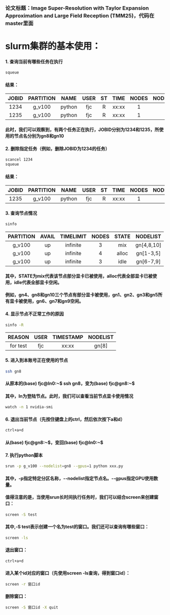 ### 论文标题：Image Super-Resolution with Taylor Expansion Approximation and Large Field Reception (TMM25)，代码在master里面

# **slurm集群的基本使用：**
#### 1. 查询当前有哪些任务在执行
```bash
squeue
```
#### 结果：
| JOBID | PARTITION |  NAME  | USER | ST |  TIME | NODES | NODELIST(REASON) |
|:-----:|:---------:|:------:|:----:|:--:|:-----:|:-----:|:----------------:|
|  1234 |   g_v100  | python |  fjc |  R | xx:xx |   1   |        gn8       |
|  1235 |   g_v100  | python |  fjc |  R | xx:xx |   1   |       gn10       |
#### 此时，我们可以观察到，有两个任务正在执行，JOBID分别为1234和1235，所使用的节点名分别为gn8和gn10
#### 2. 删除指定任务（例如，删除JOBID为1234的任务）
```bash
scancel 1234
squeue
```
#### 结果：
| JOBID | PARTITION |  NAME  | USER | ST |  TIME | NODES | NODELIST(REASON) |
|:-----:|:---------:|:------:|:----:|:--:|:-----:|:-----:|:----------------:|
|  1235 |   g_v100  | python |  fjc |  R | xx:xx |   1   |       gn10       |
#### 3. 查询节点情况
```bash
sinfo
```
| PARTITION | AVAIL | TIMELIMIT | NODES | STATE |  NODELIST  |
|:---------:|:-----:|:---------:|:-----:|:-----:|:----------:|
|   g_v100  |   up  |  infinite |   3   |  mix  | gn[4,8,10] |
|   g_v100  |   up  |  infinite |   4   | alloc |  gn[1-3,5] |
|   g_v100  |   up  |  infinite |   3   |  idle |  gn[6-7,9] |
#### 其中，STATE为mix代表该节点部分显卡已被使用，alloc代表全部显卡已被使用，idle代表全部显卡空闲。
#### 例如，gn4、gn8和gn10三个节点有部分显卡被使用，gn1、gn2、gn3和gn5所有显卡被使用，gn6、gn7和gn9空闲。
#### 4. 显示节点不正常工作的原因
```bash
sinfo -R
```
|  REASON  | USER | TIMESTAMP | NODELIST |
|:--------:|:----:|:---------:|:--------:|
| for test |  fjc |   xx:xx   |   gn[8]  |
#### 5. 进入到本账号正在使用的节点
```bash
ssh gn8
```
#### 从原本的(base) fjc@ln0:\~\$ ssh gn8，变为(base) fjc@gn8:\~\$ 
#### 其中，ln为登陆节点。此时，我们可以查看当前节点显卡使用情况
```bash
watch -n 1 nvidia-smi
```
#### 6. 退出当前节点（先按住键盘上的ctrl，然后依次按下a和d）
```bash
ctrl+a+d
```
#### 从(base) fjc@gn8:\~\$，变回(base) fjc@ln0:\~\$
#### 7. 执行python脚本
```bash
srun -p g_v100 --nodelist=gn8 --gpus=1 python xxx.py
```
#### 其中，-p指定特定分区名称，--nodelist指定节点名。--gpus指定GPU使用数量。
#### 值得注意的是，当使用srun长时间执行任务时，我们可以结合screen来创建窗口：
```bash
screen -S test
```
#### 其中,-S test表示创建一个名为test的窗口。我们还可以查询有哪些窗口：
```bash
screen -ls
```
#### 退出窗口：
```bash
ctrl+a+d
```
#### 进入某个id对应的窗口（先使用screen -ls查询，得到窗口id）：
```bash
screen -r 窗口id
```
#### 删除窗口：
```bash
screen -S 窗口id -X quit
```
